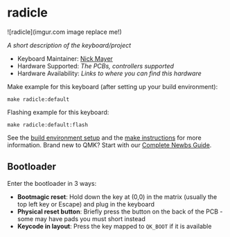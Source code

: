 # radicle

![radicle](imgur.com image replace me!)

*A short description of the keyboard/project*

* Keyboard Maintainer: [Nick Mayer](https://github.com/nickmayer)
* Hardware Supported: *The PCBs, controllers supported*
* Hardware Availability: *Links to where you can find this hardware*

Make example for this keyboard (after setting up your build environment):

    make radicle:default

Flashing example for this keyboard:

    make radicle:default:flash

See the [build environment setup](https://docs.qmk.fm/#/getting_started_build_tools) and the [make instructions](https://docs.qmk.fm/#/getting_started_make_guide) for more information. Brand new to QMK? Start with our [Complete Newbs Guide](https://docs.qmk.fm/#/newbs).

## Bootloader

Enter the bootloader in 3 ways:

* **Bootmagic reset**: Hold down the key at (0,0) in the matrix (usually the top left key or Escape) and plug in the keyboard
* **Physical reset button**: Briefly press the button on the back of the PCB - some may have pads you must short instead
* **Keycode in layout**: Press the key mapped to `QK_BOOT` if it is available
